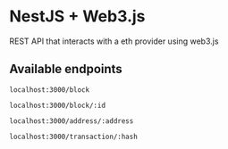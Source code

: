 # NestJS + Web3.js

REST API that interacts with a eth provider using web3.js

## Available endpoints

`localhost:3000/block`

`localhost:3000/block/:id`

`localhost:3000/address/:address`

`localhost:3000/transaction/:hash`
